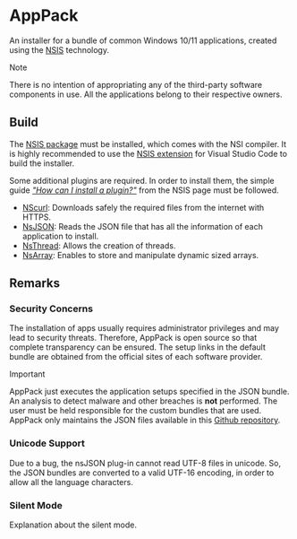 # AppPack

An installer for a bundle of common Windows 10/11 applications, created using the
[NSIS](https://nsis.sourceforge.io/Main_Page) technology.

> [!NOTE]
> There is no intention of appropriating any of the third-party software components
in use. All the applications belong to their respective owners.

## Build

The [NSIS package](https://nsis.sourceforge.io/Download) must be installed,
which comes with the NSI compiler. It is highly recommended to use the
[NSIS extension](https://marketplace.visualstudio.com/items?itemName=idleberg.nsis)
for Visual Studio Code to build the installer.

Some additional plugins are required. In order to install them, the simple guide
[*"How can I install a plugin?"*](https://nsis.sourceforge.io/How_can_I_install_a_plugin)
from the NSIS page must be followed.

- [NScurl](https://nsis.sourceforge.io/NScurl_plug-in): Downloads safely the required
files from the internet with HTTPS.
- [NsJSON](https://nsis.sourceforge.io/NsJSON_plug-in): Reads the JSON file that has all
the information of each application to install.
- [NsThread](https://nsis.sourceforge.io/NsThread_plug-in): Allows the creation of threads.
- [NsArray](https://nsis.sourceforge.io/Arrays_in_NSIS#nsArray_plug-in): Enables to
store and manipulate dynamic sized arrays.

## Remarks

### Security Concerns

The installation of apps usually requires administrator privileges and may lead to
security threats. Therefore, AppPack is open source so that complete transparency
can be ensured. The setup links in the default bundle are obtained from the official
sites of each software provider.

> [!IMPORTANT]
> AppPack just executes the application setups specified in the JSON bundle. An
analysis to detect malware and other breaches is **not** performed. The user must be
held responsible for the custom bundles that are used. AppPack only maintains the
JSON files available in this
[Github repository](https://github.com/mherrera01/app-pack-installer/tree/develop/appBundles).

### Unicode Support

Due to a bug, the nsJSON plug-in cannot read UTF-8 files in unicode. So, the JSON
bundles are converted to a valid UTF-16 encoding, in order to allow all the language
characters.

### Silent Mode

Explanation about the silent mode.
